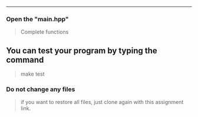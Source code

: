 <!-- 
[A6-2] (https://prezi.com/p/edit/-xdwv8fik5xk/)

![A6-2](https://nimbus-screenshots.s3.amazonaws.com/s/ac06ba1edf608a5b180e7068287ef8c4.png) -->

---

### Open the "main.hpp"

> Complete functions 

## You can test your program by typing the command

> make test

### Do not change any files

> if you want to restore all files, just clone again with this assignment link.
